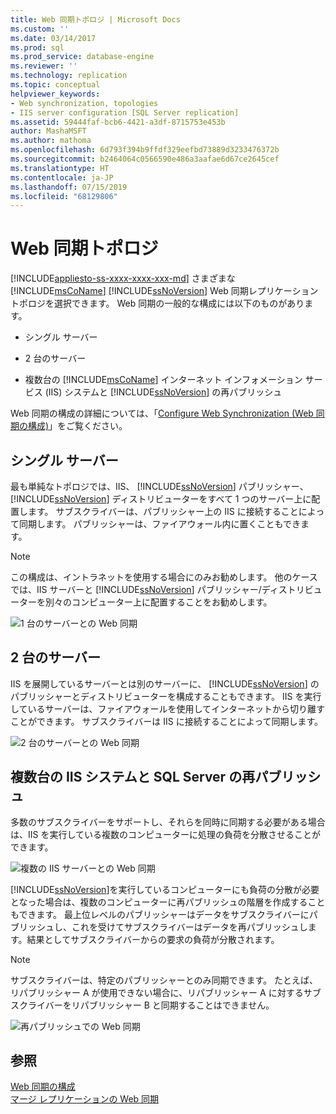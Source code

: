 ```yaml
---
title: Web 同期トポロジ | Microsoft Docs
ms.custom: ''
ms.date: 03/14/2017
ms.prod: sql
ms.prod_service: database-engine
ms.reviewer: ''
ms.technology: replication
ms.topic: conceptual
helpviewer_keywords:
- Web synchronization, topologies
- IIS server configuration [SQL Server replication]
ms.assetid: 59444faf-bcb6-4421-a3df-8715753e453b
author: MashaMSFT
ms.author: mathoma
ms.openlocfilehash: 6d793f394b9ffdf329eefbd73889d3233476372b
ms.sourcegitcommit: b2464064c0566590e486a3aafae6d67ce2645cef
ms.translationtype: HT
ms.contentlocale: ja-JP
ms.lasthandoff: 07/15/2019
ms.locfileid: "68129806"
---
```

# <a name="topologies-for-web-synchronization"></a>Web 同期トポロジ
[!INCLUDE[appliesto-ss-xxxx-xxxx-xxx-md](../../includes/appliesto-ss-xxxx-xxxx-xxx-md.md)]
  さまざまな [!INCLUDE[msCoName](../../includes/msconame-md.md)] [!INCLUDE[ssNoVersion](../../includes/ssnoversion-md.md)] Web 同期レプリケーション トポロジを選択できます。 Web 同期の一般的な構成には以下のものがあります。  
  
-   シングル サーバー  
  
-   2 台のサーバー  
  
-   複数台の [!INCLUDE[msCoName](../../includes/msconame-md.md)] インターネット インフォメーション サービス (IIS) システムと [!INCLUDE[ssNoVersion](../../includes/ssnoversion-md.md)] の再パブリッシュ  
  
 Web 同期の構成の詳細については、「[Configure Web Synchronization (Web 同期の構成)](../../relational-databases/replication/configure-web-synchronization.md)」をご覧ください。  
  
## <a name="single-server"></a>シングル サーバー  
 最も単純なトポロジでは、IIS、 [!INCLUDE[ssNoVersion](../../includes/ssnoversion-md.md)] パブリッシャー、 [!INCLUDE[ssNoVersion](../../includes/ssnoversion-md.md)] ディストリビューターをすべて 1 つのサーバー上に配置します。 サブスクライバーは、パブリッシャー上の IIS に接続することによって同期します。 パブリッシャーは、ファイアウォール内に置くこともできます。  
  
> [!NOTE]  
>  この構成は、イントラネットを使用する場合にのみお勧めします。 他のケースでは、IIS サーバーと [!INCLUDE[ssNoVersion](../../includes/ssnoversion-md.md)] パブリッシャー/ディストリビューターを別々のコンピューター上に配置することをお勧めします。  
  
 ![1 台のサーバーとの Web 同期](../../relational-databases/replication/media/web-sync02.gif "1 台のサーバーとの Web 同期")  
  
## <a name="two-servers"></a>2 台のサーバー  
 IIS を展開しているサーバーとは別のサーバーに、 [!INCLUDE[ssNoVersion](../../includes/ssnoversion-md.md)] のパブリッシャーとディストリビューターを構成することもできます。 IIS を実行しているサーバーは、ファイアウォールを使用してインターネットから切り離すことができます。 サブスクライバーは IIS に接続することによって同期します。  
  
 ![2 台のサーバーとの Web 同期](../../relational-databases/replication/media/web-sync03.gif "2 台のサーバーとの Web 同期")  
  
## <a name="multiple-iis-systems-and-sql-server-republishing"></a>複数台の IIS システムと SQL Server の再パブリッシュ  
 多数のサブスクライバーをサポートし、それらを同時に同期する必要がある場合は、IIS を実行している複数のコンピューターに処理の負荷を分散させることができます。  
  
 ![複数の IIS サーバーとの Web 同期](../../relational-databases/replication/media/web-sync04.gif "複数の IIS サーバーとの Web 同期")  
  
 [!INCLUDE[ssNoVersion](../../includes/ssnoversion-md.md)]を実行しているコンピューターにも負荷の分散が必要となった場合は、複数のコンピューターに再パブリッシュの階層を作成することもできます。 最上位レベルのパブリッシャーはデータをサブスクライバーにパブリッシュし、これを受けてサブスクライバーはデータを再パブリッシュします。結果としてサブスクライバーからの要求の負荷が分散されます。  
  
> [!NOTE]  
>  サブスクライバーは、特定のパブリッシャーとのみ同期できます。 たとえば、リパブリッシャー A が使用できない場合に、リパブリッシャー A に対するサブスクライバーをリパブリッシャー B と同期することはできません。  
  
 ![再パブリッシュでの Web 同期](../../relational-databases/replication/media/web-sync05.gif "再パブリッシュでの Web 同期")  
  
## <a name="see-also"></a>参照  
 [Web 同期の構成](../../relational-databases/replication/configure-web-synchronization.md)   
 [マージ レプリケーションの Web 同期](../../relational-databases/replication/web-synchronization-for-merge-replication.md)  
  
  

